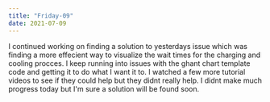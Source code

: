 ```yaml
---
title: "Friday-09"
date: 2021-07-09
---
```


I continued working on finding a solution to yesterdays issue which was finding a more effecient way to visualize the wait times for the charging and cooling procces.
I keep running into issues with the ghant chart template code and getting it to do what I want it to. I watched a few more tutorial videos to see if they could help but they
didnt really help. I didnt make much progress today but I'm sure a solution will be found soon.

